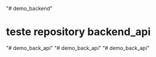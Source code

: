 "# demo_backend" 
# teste repository backend_api
"# demo_back_api" 
"# demo_back_api" 
"# demo_back_api" 
